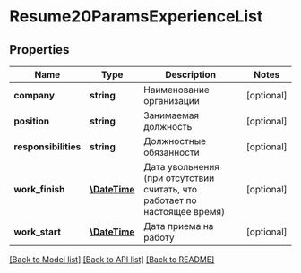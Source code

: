 # Resume20ParamsExperienceList

## Properties
Name | Type | Description | Notes
------------ | ------------- | ------------- | -------------
**company** | **string** | Наименование организации | [optional] 
**position** | **string** | Занимаемая должность | [optional] 
**responsibilities** | **string** | Должностные обязанности | [optional] 
**work_finish** | [**\DateTime**](\DateTime.md) | Дата увольнения (при отсутствии считать, что работает по настоящее время) | [optional] 
**work_start** | [**\DateTime**](\DateTime.md) | Дата приема на работу | [optional] 

[[Back to Model list]](../../README.md#documentation-for-models) [[Back to API list]](../../README.md#documentation-for-api-endpoints) [[Back to README]](../../README.md)

